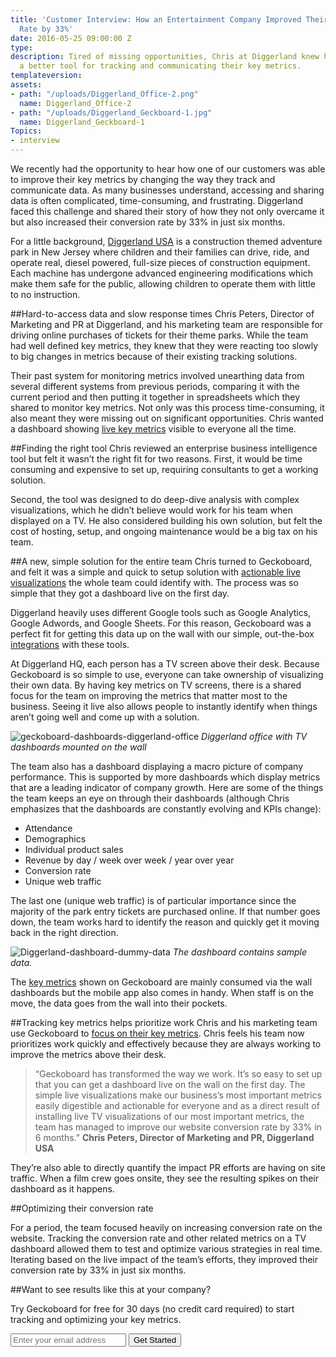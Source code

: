 ```yaml
---
title: 'Customer Interview: How an Entertainment Company Improved Their Conversion
  Rate by 33%'
date: 2016-05-25 09:00:00 Z
type: 
description: Tired of missing opportunities, Chris at Diggerland knew his team needed
  a better tool for tracking and communicating their key metrics.
templateversion: 
assets:
- path: "/uploads/Diggerland_Office-2.png"
  name: Diggerland_Office-2
- path: "/uploads/Diggerland_Geckboard-1.jpg"
  name: Diggerland_Geckboard-1
Topics:
- interview
---
```


We recently had the opportunity to hear how one of our customers was able to improve their key metrics by changing the way they track and communicate data. As many businesses understand, accessing and sharing data is often complicated, time-consuming, and frustrating. Diggerland faced this challenge and shared their story of how they not only overcame it but also increased their conversion rate by 33% in just six months. 

For a little background, <a href="https://www.diggerlandusa.com" target="_blank">Diggerland USA</a> is a construction themed adventure park in New Jersey where children and their families can drive, ride, and operate real, diesel powered, full-size pieces of construction equipment. Each machine has undergone advanced engineering modifications which make them safe for the public, allowing children to operate them with little to no instruction.

##Hard-to-access data and slow response times
Chris Peters, Director of Marketing and PR at Diggerland, and his marketing team are responsible for driving online purchases of tickets for their theme parks. While the team had well defined key metrics, they knew that they were reacting too slowly to big changes in metrics because of their existing tracking solutions. 

Their past system for monitoring metrics involved unearthing data from several different systems from previous periods, comparing it with the current period and then putting it together in spreadsheets which they shared to monitor key metrics. Not only was this process time-consuming, it also meant they were missing out on significant opportunities. Chris wanted a dashboard showing <a href="https://www.geckoboard.com/learn/dashboard-examples/" target="_blank">live key metrics</a> visible to everyone all the time.

##Finding the right tool
Chris reviewed an enterprise business intelligence tool but felt it wasn’t the right fit for two reasons. First, it would be time consuming and expensive to set up, requiring consultants to get a working solution. 

Second, the tool was designed to do deep-dive analysis with complex visualizations, which he didn’t believe would work for his team when displayed on a TV.  He also considered building his own solution, but felt the cost of hosting, setup, and ongoing maintenance would be a big tax on his team.

##A new, simple solution for the entire team
Chris turned to Geckoboard, and felt it was a simple and quick to setup solution with <a href="https://www.geckoboard.com/blog/4-essential-steps-to-designing-a-dashboard-that-inspires-action" target="_blank">actionable live visualizations</a> the whole team could identify with. The process was so simple that they got a dashboard live on the first day.

Diggerland heavily uses different Google tools such as Google Analytics, Google Adwords, and Google Sheets. For this reason, Geckoboard was a perfect fit for getting this data up on the wall with our simple, out-the-box <a href="https://www.geckoboard.com/integrations/" target="_blank">integrations</a> with these tools.

At Diggerland HQ, each person has a TV screen above their desk. Because Geckoboard is so simple to use, everyone can take ownership of visualizing their own data. By having key metrics on TV screens, there is a shared focus for the team on improving the metrics that matter most to the business. Seeing it live also allows people to instantly identify when things aren’t going well and come up with a solution.

![geckoboard-dashboards-diggerland-office](/uploads/Diggerland_Office-2.png)
*Diggerland office with TV dashboards mounted on the wall*

The team also has a dashboard displaying a macro picture of company performance. This is supported by more dashboards which display metrics that are a leading indicator of company growth. Here are some of the things the team keeps an eye on through their dashboards (although Chris emphasizes that the dashboards are constantly evolving and KPIs change):
- Attendance
- Demographics
- Individual product sales
- Revenue by day / week over week / year over year
- Conversion rate
- Unique web traffic

The last one (unique web traffic) is of particular importance since the majority of the park entry tickets are purchased online. If that number goes down, the team works hard to identify the reason and quickly get it moving back in the right direction. 

![Diggerland-dashboard-dummy-data](/uploads/Diggerland_Geckboard-1.jpg)
*The dashboard contains sample data.*

The <a href="https://www.geckoboard.com/learn/what-is-a-key-performance-indicator-kpi/" target="_blank">key metrics</a> shown on Geckoboard are mainly consumed via the wall dashboards but the mobile app also comes in handy. When staff is on the move, the data goes from the wall into their pockets. 

##Tracking key metrics helps prioritize work
Chris and his marketing team use Geckoboard to <a href="https://www.geckoboard.com/blog/why-goal-focused-teams-are-essential-for-high-growth-companies" target="_blank">focus on their key metrics</a>. Chris feels his team now prioritizes work quickly and effectively because they are always working to improve the metrics above their desk.

>“Geckoboard has transformed the way we work. It’s so easy to set up that you can get a dashboard live on the wall on the first day. The simple live visualizations make our business’s most important metrics easily digestible and actionable for everyone and as a direct result of installing live TV visualizations of our most important metrics, the team has managed to improve our website conversion rate by 33% in 6 months.” **Chris Peters, Director of Marketing and PR, Diggerland USA**

They’re also able to directly quantify the impact PR efforts are having on site traffic. When a film crew goes onsite, they see the resulting spikes on their dashboard as it happens.

##Optimizing their conversion rate

For a period, the team focused heavily on increasing conversion rate on the website. Tracking the conversion rate and other related metrics on a TV dashboard allowed them to test and optimize various strategies in real time. Iterating based on the live impact of the team’s efforts, they improved their conversion rate by 33% in just six months.

##Want to see results like this at your company?

Try Geckoboard for free for 30 days (no credit card required) to start tracking and optimizing your key metrics.

<form action="/try-geckoboard/" method="get" class="inline__signup-form">
<input type="email" name="email" placeholder="Enter your email address">
<button class="btn">Get Started</button>
</form>
